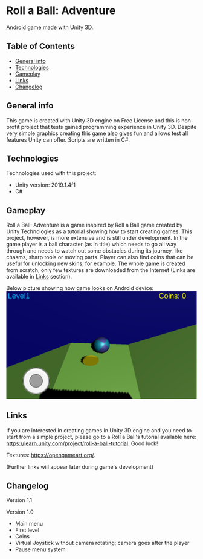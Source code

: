 # Roll a Ball: Adventure

Android game made with Unity 3D.

## Table of Contents
* [General info](#general-info)
* [Technologies](#technologies)
* [Gameplay](#gameplay)
* [Links](#links)
* [Changelog](#changelog)

## General info 

This game is created with Unity 3D engine on Free License and this is non-profit project that tests gained programming experience in Unity 3D. Despite very simple graphics creating this game also gives fun and allows test all features Unity can offer. Scripts are written in C#.

## Technologies

Technologies used with this project:
* Unity version: 2019.1.4f1
* C#

## Gameplay

Roll a Ball: Adventure is a game inspired by Roll a Ball game created by Unity Technologies as a tutorial showing how to start creating games. This project, however, is more extensive and is still under development. In the game player is a ball character (as in title) which needs to go all way through and needs to watch out some obstacles during its journey, like chasms, sharp tools or moving parts. Player can also find coins that can be useful for unlocking new skins, for example. The whole game is created from scratch, only few textures are downloaded from the Internet (Links are available in [Links](#links) section).

Below picture showing how game looks on Android device:
![Roll Example](./images/rollaball.png)

## Links

If you are interested in creating games in Unity 3D engine and you need to start from a simple project, please go to a Roll a Ball's tutorial available here: https://learn.unity.com/project/roll-a-ball-tutorial. Good luck!

Textures: https://opengameart.org/.

(Further links will appear later during game's development)

## Changelog

Version 1.1

Version 1.0
* Main menu
* First level
* Coins
* Virtual Joystick without camera rotating; camera goes after the player
* Pause menu system
